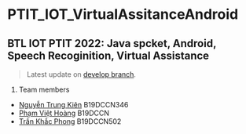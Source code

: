 # PTIT_IOT_VirtualAssitanceAndroid

## BTL IOT PTIT 2022: Java spcket, Android, Speech Recoginition, Virtual Assistance

> Latest update on [develop branch](https://github.com/Gn0hp/PTIT_IOT_VirtualAssitanceAndroid/tree/develop).

1. Team members
  - [Nguyễn Trung Kiên](https://github.com/kiennt2781) B19DCCN346
  - [Phạm Việt Hoàng](https://github.com/pvhoang245) B19DCCN
  - [Trần Khắc Phong](https://github.com/Gn0hp) B19DCCN502

